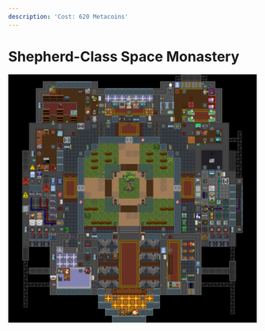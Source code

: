 ```yaml
---
description: 'Cost: 620 Metacoins'
---
```


# Shepherd-Class Space Monastery

![](<../../.gitbook/assets/image (23).png>)
